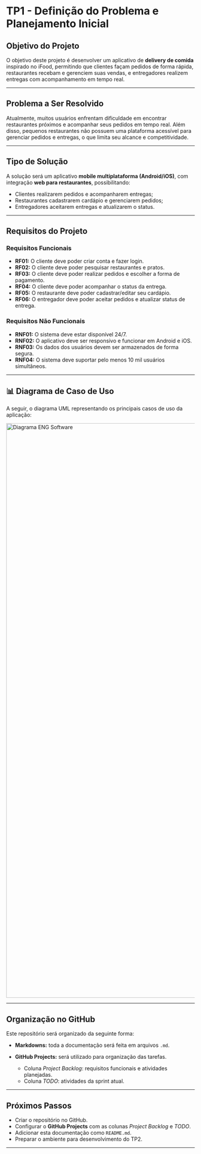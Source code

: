 
# TP1 - Definição do Problema e Planejamento Inicial

##  Objetivo do Projeto

O objetivo deste projeto é desenvolver um aplicativo de **delivery de comida** inspirado no iFood, permitindo que clientes façam pedidos de forma rápida, restaurantes recebam e gerenciem suas vendas, e entregadores realizem entregas com acompanhamento em tempo real.

---

##  Problema a Ser Resolvido

Atualmente, muitos usuários enfrentam dificuldade em encontrar restaurantes próximos e acompanhar seus pedidos em tempo real. Além disso, pequenos restaurantes não possuem uma plataforma acessível para gerenciar pedidos e entregas, o que limita seu alcance e competitividade.

---

##  Tipo de Solução

A solução será um aplicativo **mobile multiplataforma (Android/iOS)**, com integração **web para restaurantes**, possibilitando:

* Clientes realizarem pedidos e acompanharem entregas;
* Restaurantes cadastrarem cardápio e gerenciarem pedidos;
* Entregadores aceitarem entregas e atualizarem o status.

---

##  Requisitos do Projeto

### Requisitos Funcionais

* **RF01:** O cliente deve poder criar conta e fazer login.
* **RF02:** O cliente deve poder pesquisar restaurantes e pratos.
* **RF03:** O cliente deve poder realizar pedidos e escolher a forma de pagamento.
* **RF04:** O cliente deve poder acompanhar o status da entrega.
* **RF05:** O restaurante deve poder cadastrar/editar seu cardápio.
* **RF06:** O entregador deve poder aceitar pedidos e atualizar status de entrega.

### Requisitos Não Funcionais

* **RNF01:** O sistema deve estar disponível 24/7.
* **RNF02:** O aplicativo deve ser responsivo e funcionar em Android e iOS.
* **RNF03:** Os dados dos usuários devem ser armazenados de forma segura.
* **RNF04:** O sistema deve suportar pelo menos 10 mil usuários simultâneos.

---

## 📊 Diagrama de Caso de Uso

A seguir, o diagrama UML representando os principais casos de uso da aplicação:

<img width="1024" height="1536" alt="Diagrama ENG Software" src="https://github.com/user-attachments/assets/9b0043fa-5205-4f8c-bec7-cf027e5ca77d" />

---

##  Organização no GitHub

Este repositório será organizado da seguinte forma:

* **Markdowns:** toda a documentação será feita em arquivos `.md`.
* **GitHub Projects:** será utilizado para organização das tarefas.

  * Coluna *Project Backlog*: requisitos funcionais e atividades planejadas.
  * Coluna *TODO*: atividades da sprint atual.

---

##  Próximos Passos

* Criar o repositório no GitHub.
* Configurar o **GitHub Projects** com as colunas *Project Backlog* e *TODO*.
* Adicionar esta documentação como `README.md`.
* Preparar o ambiente para desenvolvimento do TP2.

---

